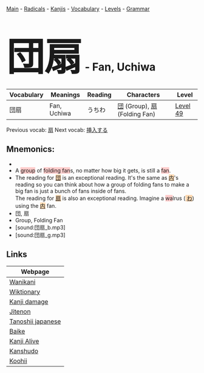 <style> bigfont {font-size: 100px}</style>
[Main](../README.md) -
[Radicals](../radicals.md) -
[Kanjis](../kanjis.md) -
[Vocabulary](../vocabulary.md) -
[Levels](../levels.md) -
[Grammar](../grammar.md)
# <bigfont> 団扇</bigfont> - Fan, Uchiwa 

| Vocabulary | Meanings | Reading | Characters | Level |
| --- | --- | --- | --- | --- |
| 団扇 | Fan, Uchiwa | うちわ |  [団](../kanjis/団.md) (Group), [扇](../kanjis/扇.md) (Folding Fan) | [Level 49](../levels/wk_level49.md) |

Previous vocab: [扇](扇.md) Next vocab: [挿入する](挿入する.md) 

## Mnemonics:

* 
* A <span style="background-color:#ffcccb"> group</span> of <span style="background-color:#ffcccb"> folding fan</span>s, no matter how big it gets, is still a <span style="background-color:#ffcccb"> fan</span>.
* The reading for <span style="background-color:#fed8b1"> [団](https://jisho.org/search/団)</span> is an exceptional reading. It's the same as <span style="background-color:#fed8b1"> [内](https://jisho.org/search/内)</span>'s reading so you can think about how a group of folding fans to make a big fan is just a bunch of fans inside of fans.<br />The reading for <span style="background-color:#fed8b1"> [扇](https://jisho.org/search/扇)</span> is also an exceptional reading. Imagine a <span style="background-color:#ffcccb"> wa</span>lrus (<span style="background-color:#fed8b1"> [わ](https://jisho.org/search/わ)</span>) using the <span style="background-color:#fed8b1"> [内](https://jisho.org/search/内)</span> fan.
* 団, 扇
* Group, Folding Fan
* [sound:団扇_b.mp3]
* [sound:団扇_g.mp3]


## Links 

| Webpage |
| --- |
| [Wanikani          ](https://www.wanikani.com/kanji/団扇) |
| [Wiktionary        ](https://en.wiktionary.org/wiki/団扇) |
| [Kanji damage      ](http://www.kanjidamage.com/kanji/search?utf8=✓&q=団扇) |
| [Jitenon           ](https://jitenon.com/kanji/団扇) |
| [Tanoshii japanese ](https://www.tanoshiijapanese.com/dictionary/kanji.cfm?k=団扇) |
| [Baike             ](https://baike.baidu.com/item/団扇) |
| [Kanji Alive       ](https://app.kanjialive.com/団扇) |
| [Kanshudo          ](https://www.kanshudo.com/searchmn?q=団扇) |
| [Koohii            ](https://kanji.koohii.com/study/kanji/団扇) |

